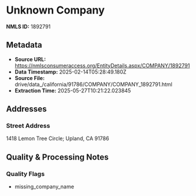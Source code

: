# Unknown Company

**NMLS ID:** 1892791

## Metadata
- **Source URL:** https://nmlsconsumeraccess.org/EntityDetails.aspx/COMPANY/1892791
- **Data Timestamp:** 2025-02-14T05:28:49.180Z
- **Source File:** drive/data_/california/91786/COMPANY/COMPANY_1892791.html
- **Extraction Time:** 2025-05-27T10:21:22.023845

## Addresses
### Street Address
1418 Lemon Tree Circle; Upland, CA 91786

## Quality & Processing Notes
### Quality Flags
- missing_company_name
